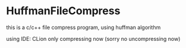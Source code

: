 # HuffmanFileCompress
this is a c/c++ file compress program, using huffman algorithm

using IDE: CLion
only compressing now (sorry no uncompressing now)
